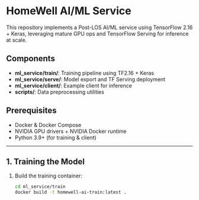 # HomeWell AI/ML Service

This repository implements a Post-LOS AI/ML service using TensorFlow 2.16 + Keras, leveraging mature GPU ops and TensorFlow Serving for inference at scale.

## Components

- **ml_service/train/**: Training pipeline using TF2.16 + Keras
- **ml_service/serve/**: Model export and TF Serving deployment
- **ml_service/client/**: Example client for inference
- **scripts/**: Data preprocessing utilities

## Prerequisites

- Docker & Docker Compose
- NVIDIA GPU drivers + NVIDIA Docker runtime
- Python 3.9+ (for training & client)


---
## 1. Training the Model

1. Build the training container:
   ```bash
   cd ml_service/train
   docker build -t homewell-ai-train:latest .
